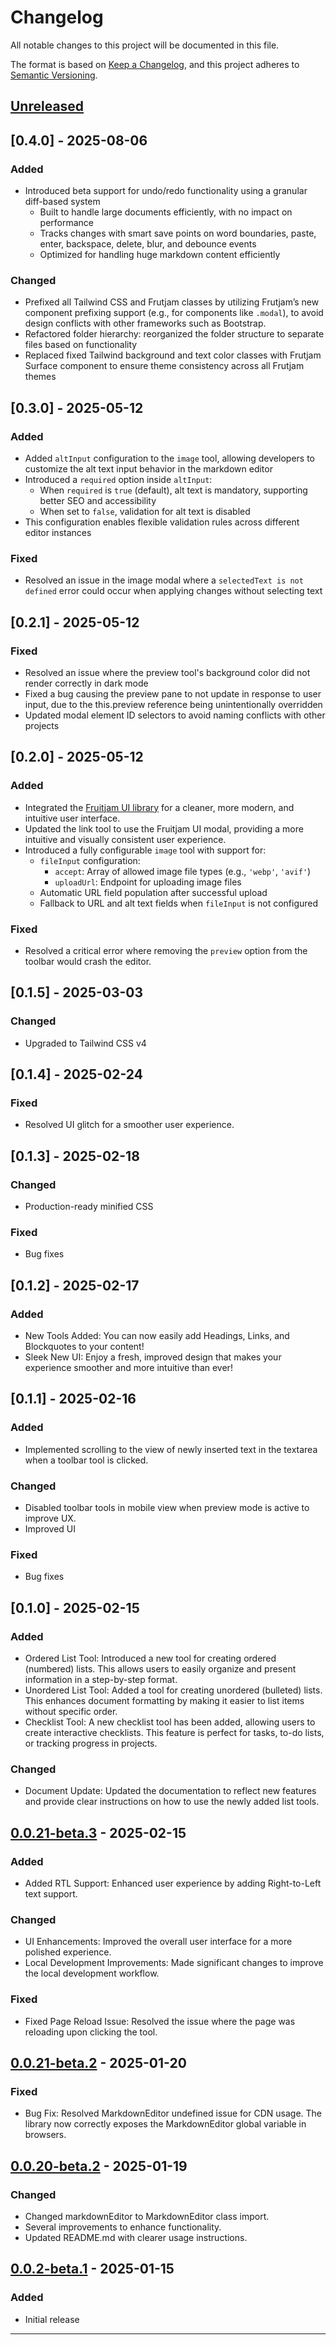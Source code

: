 # Changelog

All notable changes to this project will be documented in this file.

The format is based on [Keep a Changelog](https://keepachangelog.com/en/1.1.0/),
and this project adheres to [Semantic Versioning](https://semver.org/spec/v2.0.0.html).

## [Unreleased]

## [0.4.0] - 2025-08-06

### Added

- Introduced beta support for undo/redo functionality using a granular diff-based system
  - Built to handle large documents efficiently, with no impact on performance
  - Tracks changes with smart save points on word boundaries, paste, enter, backspace, delete, blur, and debounce events
  - Optimized for handling huge markdown content efficiently

### Changed

- Prefixed all Tailwind CSS and Frutjam classes by utilizing Frutjam’s new component prefixing support (e.g., for components like `.modal`), to avoid design conflicts with other frameworks such as Bootstrap.
- Refactored folder hierarchy: reorganized the folder structure to separate files based on functionality
- Replaced fixed Tailwind background and text color classes with Frutjam Surface component to ensure theme consistency across all Frutjam themes 

## [0.3.0] - 2025-05-12

### Added

- Added `altInput` configuration to the `image` tool, allowing developers to customize the alt text input behavior in the markdown editor
- Introduced a `required` option inside `altInput`:
  - When `required` is `true` (default), alt text is mandatory, supporting better SEO and accessibility
  - When set to `false`, validation for alt text is disabled
- This configuration enables flexible validation rules across different editor instances

### Fixed

- Resolved an issue in the image modal where a `selectedText is not defined` error could occur when applying changes without selecting text

## [0.2.1] - 2025-05-12

### Fixed

- Resolved an issue where the preview tool's background color did not render correctly in dark mode
- Fixed a bug causing the preview pane to not update in response to user input, due to the this.preview reference being unintentionally overridden
- Updated modal element ID selectors to avoid naming conflicts with other projects

## [0.2.0] - 2025-05-12

### Added

- Integrated the [Fruitjam UI library](https://github.com/fruitjam/ui) for a cleaner, more modern, and intuitive user interface.
- Updated the link tool to use the Fruitjam UI modal, providing a more intuitive and visually consistent user experience.
- Introduced a fully configurable `image` tool with support for:
  - `fileInput` configuration:
    - `accept`: Array of allowed image file types (e.g., `'webp'`, `'avif'`)
    - `uploadUrl`: Endpoint for uploading image files
  - Automatic URL field population after successful upload
  - Fallback to URL and alt text fields when `fileInput` is not configured

### Fixed

- Resolved a critical error where removing the `preview` option from the toolbar would crash the editor.

## [0.1.5] - 2025-03-03

### Changed

- Upgraded to Tailwind CSS v4

## [0.1.4] - 2025-02-24

### Fixed

- Resolved UI glitch for a smoother user experience.

## [0.1.3] - 2025-02-18

### Changed

- Production-ready minified CSS

### Fixed

- Bug fixes

## [0.1.2] - 2025-02-17

### Added

- New Tools Added: You can now easily add Headings, Links, and Blockquotes to your content!
- Sleek New UI: Enjoy a fresh, improved design that makes your experience smoother and more intuitive than ever!

## [0.1.1] - 2025-02-16

### Added

- Implemented scrolling to the view of newly inserted text in the textarea when a toolbar tool is clicked.

### Changed

- Disabled toolbar tools in mobile view when preview mode is active to improve UX.
- Improved UI

### Fixed

- Bug fixes

## [0.1.0] - 2025-02-15

### Added

- Ordered List Tool: Introduced a new tool for creating ordered (numbered) lists. This allows users to easily organize and present information in a step-by-step format.
- Unordered List Tool: Added a tool for creating unordered (bulleted) lists. This enhances document formatting by making it easier to list items without specific order.
- Checklist Tool: A new checklist tool has been added, allowing users to create interactive checklists. This feature is perfect for tasks, to-do lists, or tracking progress in projects.

### Changed

- Document Update: Updated the documentation to reflect new features and provide clear instructions on how to use the newly added list tools.

## [0.0.21-beta.3] - 2025-02-15

### Added

- Added RTL Support: Enhanced user experience by adding Right-to-Left text support.

### Changed

- UI Enhancements: Improved the overall user interface for a more polished experience.
- Local Development Improvements: Made significant changes to improve the local development workflow.

### Fixed

- Fixed Page Reload Issue: Resolved the issue where the page was reloading upon clicking the tool.

## [0.0.21-beta.2] - 2025-01-20

### Fixed

- Bug Fix: Resolved MarkdownEditor undefined issue for CDN usage. The library now correctly exposes the MarkdownEditor global variable in browsers.

## [0.0.20-beta.2] - 2025-01-19

### Changed

- Changed markdownEditor to MarkdownEditor class import.
- Several improvements to enhance functionality.
- Updated README.md with clearer usage instructions.

## [0.0.2-beta.1] - 2025-01-15

### Added

- Initial release

---

[Unreleased]: https://github.com/nezanuha/markdown-text-editor/compare/v0.4.0...HEAD
[v0.4.0]: https://github.com/nezanuha/markdown-text-editor/compare/v0.3.0...v0.4.0
[v0.3.0]: https://github.com/nezanuha/markdown-text-editor/compare/v0.2.1...v0.3.0
[v0.2.1]: https://github.com/nezanuha/markdown-text-editor/compare/v0.2.0...v0.2.1
[v0.2.0]: https://github.com/nezanuha/markdown-text-editor/compare/v0.1.5...v0.2.0
[v0.1.5]: https://github.com/nezanuha/markdown-text-editor/compare/v0.1.4...v0.1.5
[v0.1.4]: https://github.com/nezanuha/markdown-text-editor/compare/v0.1.3...v0.1.4
[v0.1.3]: https://github.com/nezanuha/markdown-text-editor/compare/v0.1.2...v0.1.3
[v0.1.2]: https://github.com/nezanuha/markdown-text-editor/compare/v0.1.1...v0.1.2
[v0.1.1]: https://github.com/nezanuha/markdown-text-editor/compare/v0.1.0...v0.1.1
[v0.1.0]: https://github.com/nezanuha/markdown-text-editor/compare/v0.0.2-beta.1...v0.1.0
[v0.0.2-beta.1]: https://github.com/nezanuha/markdown-text-editor/compare/0.0.21-beta.3...v0.0.2-beta.1
[0.0.21-beta.3]: https://github.com/nezanuha/markdown-text-editor/compare/0.0.21-beta.2...0.0.21-beta.3
[0.0.21-beta.2]: https://github.com/nezanuha/markdown-text-editor/compare/0.0.20-beta.2...0.0.21-beta.2
[0.0.20-beta.2]: https://github.com/nezanuha/markdown-text-editor/compare/0.0.2-beta.1...0.0.20-beta.2
[0.0.2-beta.1]: https://github.com/nezanuha/markdown-text-editor/releases/tag/0.0.2-beta.1